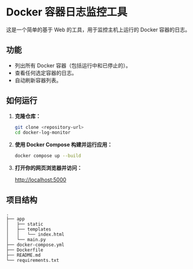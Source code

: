 # Docker 容器日志监控工具

这是一个简单的基于 Web 的工具，用于监控主机上运行的 Docker 容器的日志。

## 功能

- 列出所有 Docker 容器（包括运行中和已停止的）。
- 查看任何选定容器的日志。
- 自动刷新容器列表。

## 如何运行

1.  **克隆仓库：**

    ```bash
    git clone <repository-url>
    cd docker-log-monitor
    ```

2.  **使用 Docker Compose 构建并运行应用：**

    ```bash
    docker compose up --build
    ```

3.  **打开你的网页浏览器并访问：**

    [http://localhost:5000](http://localhost:5000)

## 项目结构

```
.
├── app
│   ├── static
│   ├── templates
│   │   └── index.html
│   └── main.py
├── docker-compose.yml
├── Dockerfile
├── README.md
└── requirements.txt
```